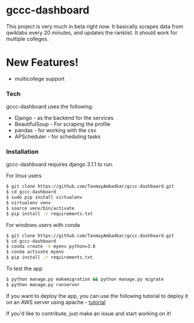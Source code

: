 # gccc-dashboard

This project is very much in beta right now. It basically scrapes data from qwiklabs every 20 minutes, and updates the ranklist. It should work for multiple colleges.


# New Features!

  - multicollege support

### Tech

gccc-dashboard uses the following:

* Django - as the backend for the services
* BeautifulSoup - For scraping the profile
* pandas - for working with the csv
* APScheduler - for scheduling tasks


### Installation

gccc-dashboard requires django 3.1.1 to run.

For linux users
```sh
$ git clone https://github.com/TanmayAmbadkar/gccc-dashboard.git
$ cd gccc-dashboard
$ sudo pip install virtualenv
$ virtualenv venv
$ source venv/bin/activate
$ pip install -r requirements.txt
```

For windows users with conda
```sh
$ git clone https://github.com/TanmayAmbadkar/gccc-dashboard.git
$ cd gccc-dashboard
$ conda create -n myenv python=3.8
$ conda activate myenv
$ pip install -r requirements.txt
```

To test the app

```sh
$ python manage.py makemigration && python manage.py migrate
$ python manage.py runserver
```

If you want to deploy the app, you can use the following tutorial to deploy it on an AWS server using apache - [tutorial](https://medium.com/saarthi-ai/ec2apachedjango-838e3f6014ab)

If you'd like to contribute, just make an issue and start working on it!
